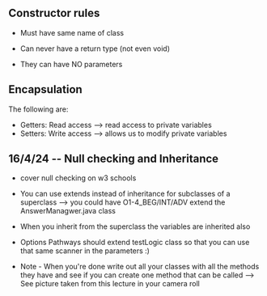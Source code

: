 ## Constructor rules

- Must have same name of class

- Can never have a return type (not even void)

- They can have NO parameters


## Encapsulation

The following are:
- Getters: Read access --> read access to private variables
- Setters: Write access --> allows us to modify private variables

## 16/4/24 -- Null checking and Inheritance

- cover null checking on w3 schools


- You can use extends instead of inheritance for subclasses of a superclass --> you could have O1-4_BEG/INT/ADV extend the AnswerManagwer.java class

- When you inherit from the superclass the variables are inherited also

- Options Pathways should extend testLogic class so that you can use that same scanner in the parameters :)

- Note - When you're done write out all your classes with all the methods they have and see if you can create one method that can be called --> See picture taken from this lecture in your camera roll